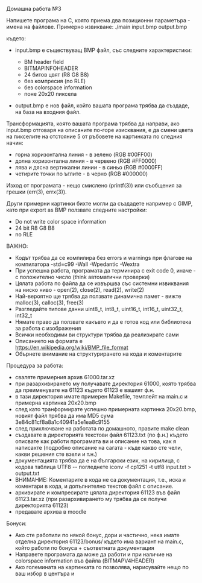 Домашна работа №3

Напишете програма на C, която приема два позиционни параметъра - имена на файлове. Примерно извикване:
./main input.bmp output.bmp

където:
- input.bmp е съществуващ BMP файл, със следните характеристики:
    - BM header field
    - BITMAPINFOHEADER
    - 24 битов цвят (R8 G8 B8)
    - без компресия (no RLE)
    - без colorspace information
    - поне 20x20 пиксела

- output.bmp е нов файл, който вашата програма трябва да създаде, на база на входния файл.

Трансформацията, която вашата програма трябва да направи, ако input.bmp отговаря на описаните по-горе изисквания, е да смени цвета на пикселите на отстояние 5 от ръбовете на картинката по следния начин:
- горна хоризонтална линия - в зелено (RGB #00FF00)
- долна хоризонтална линия - в червено (RGB #FF0000)
- лява и дясна вертикални линии - в синьо (RGB #0000FF)
- четирите точки по ъглите - в черно (RGB #000000)

Изход от програмата - нещо смислено (printf(3)) или съобщения за грешки (err(3), errx(3)).

Други примерни картинки бихте могли да създадете например с GIMP, като при export as BMP ползвате следните настройки:
- Do not write color space information
- 24 bit R8 G8 B8
- no RLE

ВАЖНО:
- Кодът трябва да се компилира без errors и warnings при флагове на компилатора
    -std=c99 -Wall -Wpedantic -Wextra
- При успешна работа, програмата да терминира с exit code 0, иначе - с положително число (think автоматични проверки)
- Цялата работа по файла да се извършва със системни извиквания на ниско ниво - open(2), close(2), read(2), write(2)
- Най-вероятно ще трябва да ползвате динамична памет - вижте malloc(3), calloc(3), free(3)
- Разгледайте типове данни uint8_t, int8_t, uint16_t, int16_t, uint32_t, int32_t
- Нямате право да ползвате какъвто и да е готов код или библиотека за работа с изображения
- Всички необходими ви структури трябва да реализирате сами
- Описанието на формата е https://en.wikipedia.org/wiki/BMP_file_format
- Обърнете внимание на структурирането на кода и коментарите

Процедура за работа:
- сваляте примерния архив 61000.tar.xz
- при разархивирането му получавате директория 61000, която трябва да преименувате на 61123 където 61123 е вашият ф.н.
- в тази директория имате примерен Makefile, темплейт на main.c и примерна картинка 20x20.bmp
- след като транформирате успешно примерната картинка 20x20.bmp, новият файл трябва да има MD5 сума 3e84c81cf8a8a1c40941a5e1ea8c9155
- след приключване на работата по домашното, правите make clean
- създавате в директорията текстови файл 61123.txt (по ф.н.) където описвате как работи програмата ви и описание на това, как я написахте
    (подробно описание на сагата - къде какво сте чели, какви решения сте взели и т.н.)
- документацията трябва да е на български език, на кирилица, с кодова таблица UTF8 --
    погледнете iconv -f cp1251 -t utf8 input.txt > output.txt
- ВНИМАНИЕ: Коментарите в кода не са документация, т.е., иска и коментари в кода, и допълнително текстов файл с описание.
- архивирате и компресирате цялата директория 61123 във файл 61123.tar.xz (при разархивирането му трябва да се получи директорията 61123)
- предавате архива в moodle

Бонуси:
- Ако сте работили по някой бонус, дори и частично, нека имате отделна директория 61123/bonus/ където има вариант на main.c,
    който работи по бонуса + съответната документация
- Направете програмата да може да работи и при наличие на colorspace information във файла (BITMAPV4HEADER)
- Ако големината на картинката го позволява, нарисувайте нещо по ваш избор в центъра и